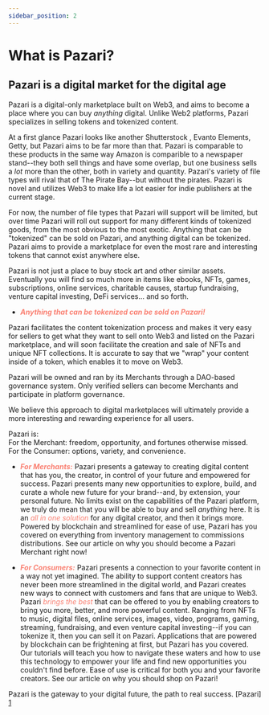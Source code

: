 ```yaml
---
sidebar_position: 2
---
```


# What is Pazari?

## Pazari is a digital market for the digital age
Pazari is a digital-only marketplace built on Web3, and aims to become a place where you can buy *anything* digital. Unlike Web2 platforms, Pazari specializes in selling tokens and tokenized content.

At a first glance Pazari looks like another Shutterstock , Evanto Elements, Getty, but Pazari aims to be far more than that. Pazari is comparable to these products in the same way Amazon is comparible to a newspaper stand--they both sell things and have some overlap, but one business sells a *lot* more than the other, both in variety and quantity. Pazari's variety of file types will rival that of The Pirate Bay--but without the pirates. Pazari is novel and utilizes Web3 to make life a lot easier for indie publishers at the current stage.

For now, the number of file types that Pazari will support will be limited, but over time Pazari will roll out support for many different kinds of tokenized goods, from the most obvious to the most exotic. Anything that can be "tokenized" can be sold on Pazari, and anything digital can be tokenized. Pazari aims to provide a marketplace for even the most rare and interesting tokens that cannot exist anywhere else.

Pazari is not just a place to buy stock art and other similar assets. Eventually you will find so much more in items like ebooks, NFTs, games, subscriptions, online services, charitable causes, startup fundraising, venture capital investing, DeFi services... and so forth.

* ***<font color='salmon'>Anything that can be tokenized can be sold on Pazari!</font>*** 

Pazari facilitates the content tokenization process and makes it very easy for sellers to get what they want to sell onto Web3 and listed on the Pazari marketplace, and will soon facilitate the creation and sale of NFTs and unique NFT collections. It is accurate to say that we "wrap" your content inside of a token, which enables it to move on Web3.

Pazari will be owned and ran by its Merchants through a DAO-based governance system. Only verified sellers can become Merchants and participate in platform governance.

We believe this approach to digital marketplaces will ultimately provide a more interesting and rewarding experience for all users.

Pazari is:<br/>
For the Merchant: freedom, opportunity, and fortunes otherwise missed.<br/>
For the Consumer: options, variety, and convenience.

* ***<font color='salmon'>For Merchants:</font>*** Pazari presents a gateway to creating digital content that has you, the creator, in control of your future and empowered for success. Pazari presents many new opportunities to explore, build, and curate a whole new future for your brand--and, by extension, your personal future. No limits exist on the capabilities of the Pazari platform, we truly do mean that you will be able to buy and sell *anything* here. It is an <font color='salmon'>*all in one solution*</font> for any digital creator, and then it brings more. Powered by blockchain and streamlined for ease of use, Pazari has you covered on everything from inventory management to commissions distributions. See our article on why you should become a Pazari Merchant right now!

* ***<font color='salmon'>For Consumers:</font>*** Pazari presents a connection to your favorite content in a way not yet imagined. The ability to support content creators has never been more streamlined in the digital world, and Pazari creates new ways to connect with customers and fans that are unique to Web3. Pazari <font color='salmon'>*brings the best*</font> that can be offered to you by enabling creators to bring you more, better, and more powerful content. Ranging from NFTs to music, digital files, online services, images, video, programs, gaming, streaming, fundraising, and even venture capital investing--if you can tokenize it, then you can sell it on Pazari. Applications that are powered by blockchain can be frightening at first, but Pazari has you covered. Our tutorials will teach you how to navigate these waters and how to use this technology to empower your life and find new opportunities you couldn't find before. Ease of use is critical for both you and your favorite creators. See our article on why you should shop on Pazari!


Pazari is the gateway to your digital future, the path to real success. [Pazari] [1]

[1]: pazari.io
